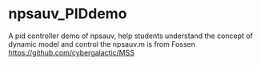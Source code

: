 # npsauv_PIDdemo
A pid controller demo of npsauv, help students understand the concept of dynamic model and control
the npsauv.m is from Fossen https://github.com/cybergalactic/MSS
